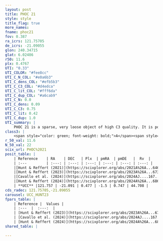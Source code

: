 ```yaml
---
layout: post
title: PHOC 21
style: style
title_flag: true
more_names: 
fname: phoc21
fov: 0.387
ra_icrs: 121.75705
de_icrs: -21.09055
glon: 240.34715
glat: 6.02486
r50: 11.6
plx: 0.4767
UTI: "0.33"
UTI_COLOR: "#fee8cc"
UTI_C_N_COL: "#e0a6b3"
UTI_C_dens_COL: "#efb5b3"
UTI_C_C3_COL: "#d4edca"
UTI_C_lit_COL: "#fff6da"
UTI_C_dup_COL: "#a6cab9"
UTI_C_N: 0.0
UTI_C_dens: 0.09
UTI_C_C3: 0.75
UTI_C_lit: 0.42
UTI_C_dup: 1.0
UTI_summary: |
    PHOC 21 is a sparse, very loose object of high C3 quality. It is poorly studied in the literature.<br><br><span style="color: #99180f; font-weight: bold;">Warning: </span>contains less than 25 stars with <i>P>0.5</i> estimated.
class3: |
    <span style="color: green; font-weight: bold;">A</span><span style="color: #FFC300; font-weight: bold;">B</span>
r_50_val: 11.6
N_50_val: 22
scix_url: PHOC%2021
posit_table: |
    | Reference    | RA    | DEC   | Plx  | pmRA  | pmDE   |  Rv  |
    | :---         | :---: | :---: | :---: | :---: | :---: | :---: |
    |[Hunt & Reffert (2021)](https://scixplorer.org/abs/2021A%26A...646A.104H) | 121.782 | -21.085 | 0.457 | -1.533 | 0.718 | -- |
    |[Hunt & Reffert (2023)](https://scixplorer.org/abs/2023A%26A...673A.114H) | 121.742 | -21.088 | 0.484 | -1.491 | 0.752 | 44.735 |
    |[Cavallo et al. (2024)](https://scixplorer.org/abs/2024AJ....167...12C) | 121.723 | -21.091 | 0.482 | -- | -- | -- |
    |[Hunt & Reffert (2024)](https://scixplorer.org/abs/2024A%26A...686A..42H) | 121.742 | -21.088 | 0.484 | -1.491 | 0.752 | 44.735 |
    | **UCC** |121.757 | -21.091 | 0.477 | -1.5 | 0.747 | 44.708 | 
cds_radec: 121.75705,-21.09055
carousel: UCC_HUNT23
fpars_table: |
    | Reference |  Values |
    | :---  |  :---:  |
    | [Hunt & Reffert (2023)](https://scixplorer.org/abs/2023A%26A...673A.114H) | `AV50=0.106, diffAV50=0.282, MOD50=11.448, logAge50=8.578` |
    | [Cavallo et al. (2024)](https://scixplorer.org/abs/2024AJ....167...12C) | `AV50=0.17, dMod50=11.35, logAge50=8.59, [Fe/H]50=0.18` |
    | [Hunt & Reffert (2024)](https://scixplorer.org/abs/2024A%26A...686A..42H) | `MassJ=58.0311` |
shared_table: |
    
---
```

